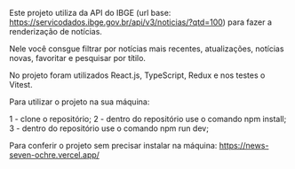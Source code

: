 Este projeto utiliza da API do IBGE (url base: https://servicodados.ibge.gov.br/api/v3/noticias/?qtd=100)
para fazer a renderização de notícias.

Nele você consgue filtrar por notícias mais recentes, atualizações, notícias novas, favoritar e pesquisar por títilo.

No projeto foram utilizados React.js, TypeScript, Redux e nos testes o Vitest.


Para utilizar o projeto na sua máquina:

1 - clone o repositório;
2 - dentro do repositório use o comando npm install;
3 - dentro do repositório use o comando npm run dev;

Para conferir o projeto sem precisar instalar na máquina: 
https://news-seven-ochre.vercel.app/